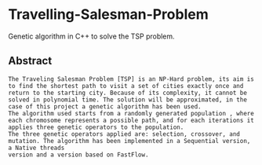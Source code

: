 # Travelling-Salesman-Problem
Genetic algorithm in C++ to solve the TSP problem.

## Abstract
    The Traveling Salesman Problem [TSP] is an NP-Hard problem, its aim is to find the shortest path to visit a set of cities exactly once and return to the starting city. Because of its complexity, it cannot be solved in polynomial time. The solution will be approximated, in the case of this project a genetic algorithm has been used.
    The algorithm used starts from a randomly generated population , where each chromosome represents a possible path, and for each iterations it applies three genetic operators to the population.
    The three genetic operators applied are: selection, crossover, and mutation. The algorithm has been implemented in a Sequential version, a Native threads
    version and a version based on FastFlow.

